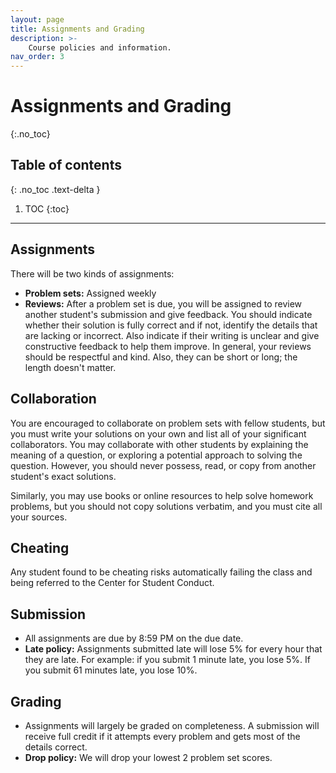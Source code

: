 ```yaml
---
layout: page
title: Assignments and Grading
description: >-
    Course policies and information.
nav_order: 3
---
```


# Assignments and Grading
{:.no_toc}

## Table of contents
{: .no_toc .text-delta }

1. TOC
{:toc}

---

## Assignments
There will be two kinds of assignments:
*   **Problem sets:** Assigned weekly
*   **Reviews:** After a problem set is due, you will be assigned to review another student's submission and give feedback. You should indicate whether their solution is fully correct and if not, identify the details that are lacking or incorrect. Also indicate if their writing is unclear and give constructive feedback to help them improve. In general, your reviews should be respectful and kind. Also, they can be short or long; the length doesn't matter.

## Collaboration

You are encouraged to collaborate on problem sets with fellow students, but you must write your solutions on your own and list all of your significant collaborators. You may collaborate with other students by explaining the meaning of a question, or exploring a potential approach to solving the question. However, you should never possess, read, or copy from another student's exact solutions.

Similarly, you may use books or online resources to help solve homework problems, but you should not copy solutions verbatim, and you must cite all your sources.

## Cheating

Any student found to be cheating risks automatically failing the class and being referred to the Center for Student Conduct.

## Submission

*   All assignments are due by 8:59 PM on the due date.
*   **Late policy:** Assignments submitted late will lose 5% for every hour that they are late. For example: if you submit 1 minute late, you lose 5%. If you submit 61 minutes late, you lose 10%.

## Grading
*   Assignments will largely be graded on completeness. A submission will receive full credit if it attempts every problem and gets most of the details correct.
*   **Drop policy:** We will drop your lowest 2 problem set scores.